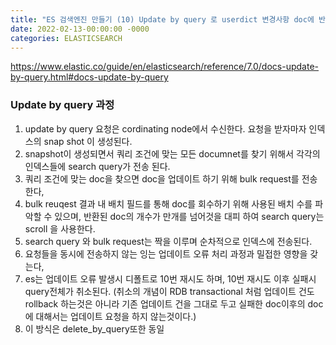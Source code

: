 ```yaml
---
title: "ES 검색엔진 만들기 (10) Update by query 로 userdict 변경사항 doc에 반영하기"
date: 2022-02-13-00:00:00 -0000
categories: ELASTICSEARCH
---
```


https://www.elastic.co/guide/en/elasticsearch/reference/7.0/docs-update-by-query.html#docs-update-by-query


### Update by query 과정

1. update by query 요청은 cordinating node에서 수신한다. 요청을 받자마자 인덱스의 snap shot 이 생성된다.
2. snapshot이 생성되면서 쿼리 조건에 맞는 모든 documnet를 찾기 위해서 각각의 인덱스들에 search query가 전송 된다.
3. 쿼리 조건에 맞는 doc을 찾으면 doc을 업데이트 하기 위해 bulk request를 전송한다,
4. bulk reuqest 결과 내 배치 필드를 통해 doc를 회수하기 위해 사용된 배치 수를 파악할 수 있으며, 반환된 doc의 개수가 만개를 넘어것을 대피 하여 search query는 scroll 을 사용한다.
5. search query 와 bulk request는 짝을 이루며 순차적으로 인덱스에 전송된다.
6. 요청들을 동시에 전송하지 않는 잉는 업데이트 오류 처리 과정과 밀접한 영향을 갖는다,
7. es는 업데이트 오류 발생시 디폴트로 10번 재시도 하며, 10번 재시도 이후 실패시 query전체가 취소된다. (취소의 개념이 RDB transactional 처럼 업데이트 건도 rollback 하는것은 아니라 기존 업데이트 건을 그대로 두고 실패한 doc이후의 doc에 대해서는 업데이트 요청을 하지 않는것이다.)
8. 이 방식은 delete_by_query또한 동일 
